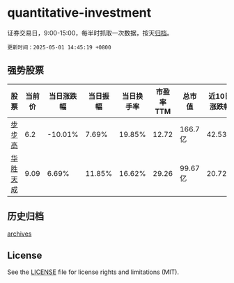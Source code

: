 # quantitative-investment

证券交易日，9:00-15:00，每半时抓取一次数据，按天[归档](archives)。

`更新时间：2025-05-01 14:45:19 +0800`

## 强势股票

|股票|当前价|当日涨跌幅|当日振幅|当日换手率|市盈率TTM|总市值|近10日涨跌幅|
|----|----|----|----|----|----|----|----|
|[步步高](https://xueqiu.com/S/SZ002251)|6.2|-10.01%|7.69%|19.85%|12.72|166.7亿|42.53%|
|[华胜天成](https://xueqiu.com/S/SH600410)|9.09|6.69%|11.85%|16.62%|29.26|99.67亿|20.72%|

## 历史归档

[archives](archives)

## License

See the [LICENSE](LICENSE) file for license rights and limitations (MIT).